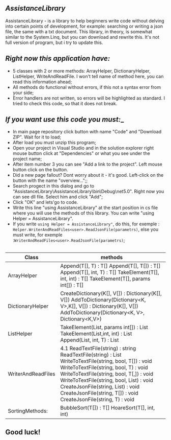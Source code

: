 ## _AssistanceLibrary_


AssistanceLibrary - is a library to help beginners write code without delving into certain points of development, for example: searching or writing a json file, the same with a txt document.
This library, in theory, is somewhat similar to the System.Linq, but you can download and rewrite this. It's not full version of program, but i try to update this. 

## _Right now this application have:_
- 5 classes with 2 or more methods: 
ArrayHelper, DictionaryHelper, ListHelper, WriteAndReadFile. I won't tell name of method here, you can read this information ahead;
- All methods do functional without errors, if this not a syntax error from your side;
- Error handlers are not written, so errors will be highlighted as standard.
I tried to check this code, so that it does not break.

## _If you want use this code you must:__
- In main page repository click button with name "Code" and "Download ZIP". Wait for it to load;
-  After load you must unzip this program;
- Open your project in Visual Studio and in the solution explorer right mouse button click at "Dependencies" or what you see under the project name;
-  After item number 3 you can see "Add a link to the project". Left mouse button click on the button.
-  Did a new page fallout? Dont worry about it - it's good. Left-click on the button with the name "overview...";;
- Search progect in this dialog and go to "AssistanceLibrary\AssistanceLibrary\bin\Debug\net5.0\". Right now you can see dll file. Select him and click "Add";
- Click "OK" and lets'go to code.
- Write this line "using AssistanceLibrary" at the start position in cs file where you will use the methods of this library. You can write "using Helper = AssistanceLibrary".
- If you write ```using Helper = AssistanceLibrary"```, do this, for exemple : ```Helper.WriterAndReadFiles<user>.ReadJsonFile(parametrs)```, else you must write, for exemple :```WriterAndReadFiles<user>.ReadJsonFile(parametrs)```;


##
##

| Class  | methods |
| ------ | ------ |
| ArrayHelper | Append(T[], T) : T[] Append(T[], T[]) : T[] Append(T[], int, T) : T[]  TakeElement(T[], int, int) : T[]  TakeElement(T[], params int[]) : T[] |
| DictionaryHelper | CreateDictionary(K[], V[]) : Dictionary(K[], V[]) AddToDictionary(Dictionary<K, V>,K[], V[]) : Dictionary(K[], V[]) AddToDictionary(Dictionary<K, V>, Dictionary<K,V>) |
| ListHelper | TakeElement(List<T>, params int[]) : List<T> TakeElement(List<T>,int, int) : List<T> Append(List<T>, int, T) : List<T>|
| WriterAndReadFiles | 4.1 ReadTextFile(string) : string  ReadTextFile(string) : List<T> WriteToTextFile(string, bool, T[]) : void WriteToTextFile(string, bool, T) : void  WriteToTextFile(string, bool, T[,]) : void WriteToTextFile(string, bool, List<T>) : void CreateJsonFile(string, List<T>) : void CreateJsonFile(string, T[]) : void CreateJsonFile(string, T) : void |
| SortingMethods: | BubbleSort(T[]) : T[] HoareSort(T[], int, int) |

## Good luck!
